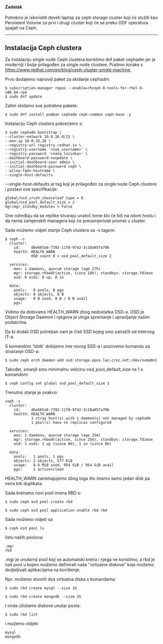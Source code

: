 #### Zadatak

Potrebno je iskoristiti deveti laptop za ceph storage cluster koji će služiti kao Persistent Volume za prvi i drugi cluster koji će se preko ODF operatora spajati na Ceph.

---
## Instalacija Ceph clustera

Za instalaciju single node Ceph clustera koristimo dnf paket cephadm jer je moderniji i bolje prilagođen za single node clustere. Pratimo korake s https://www.redhat.com/en/blog/ceph-cluster-single-machine. 

Prvo dodajemo najnoviji paket za skidanje cephadm:

    $ subscription-manager repos --enable=rhceph-8-tools-for-rhel-9-x86_64-rpm
    $ sudo dnf update

Zatim skidamo sve potrebne pakete:

    $ sudo dnf install podman cephadm ceph-common ceph-base -y

Instalaciju Ceph clustera pokrećemo s:

```
$ sudo cephadm bootstrap \
--cluster-network 10.0.16.0/23 \
--mon-ip 10.0.16.26 \
--registry-url registry.redhat.io \
--registry-username '<naš_username>' \
--registry-password '<naša_lozinka>' \
--dashboard-password-noupdate \
--initial-dashboard-user admin \
--initial-dashboard-password ceph \
--allow-fqdn-hostname \
--single-host-defaults
```

--single-host-defaults je tag koji je prilagođen za single node Ceph clustere i postavi ove specifikacije:

```
global/osd_crush_chooseleaf_type = 0
global/osd_pool_default_size = 2
mgr/mgr_standby_modules = False
```
One određuju da se replike stvaraju unatoč tome što će biti na istom hostu i da nema zamjenskih managera koji će preusmjerivati promet u cluster.

Sada možemo vidjeti stanje Ceph clustera sa -s tagom:

```
$ ceph -s
  cluster:
    id:     d6e665a8-7392-11f0-9742-3c18a057a79b
    health: HEALTH_WARN
            OSD count 0 < osd_pool_default_size 2
 
  services:
    mon: 1 daemons, quorum storage (age 17h)
    mgr: storage.rkbwdt(active, since 18h), standbys: storage.fdimse
    osd: 0 osds: 0 up, 0 in
 
  data:
    pools:   0 pools, 0 pgs
    objects: 0 objects, 0 B
    usage:   0 B used, 0 B / 0 B avail
    pgs:     
```

Vidimo da dobivamo HEALTH_WARN zbog nedostatka OSD-a. OSD je Object Storage Daemon i njegova je uloga spremanje i upravljanje našim podatcima.

Da bi dodali OSD potreban nam je čisti SSD kojeg smo zatražili od internog IT-a.

S komandom 'lsblk' dobijemo ime novog SSD-a i pozovemo komandu za stvaranje OSD-a:

    $ sudo ceph orch daemon add osd storage.opos.lan.croz.net:/dev/nvme0n1


Također, smanjli smo minimalnu velicinu osd_pool_default_size na 1 s komandom:

    $ ceph config set global osd_pool_default_size 1

Trenutno stanje je ovakvo:

```
ceph -s
  cluster:
    id:     d6e665a8-7392-11f0-9742-3c18a057a79b
    health: HEALTH_WARN
            1 stray host(s) with 1 daemon(s) not managed by cephadm
            1 pool(s) have no replicas configured
 
  services:
    mon: 1 daemons, quorum storage (age 25m)
    mgr: storage.rkbwdt(active, since 25m), standbys: storage.fdimse
    osd: 1 osds: 1 up (since 8m), 1 in (since 8m)
 
  data:
    pools:   1 pools, 1 pgs
    objects: 2 objects, 577 KiB
    usage:   8.6 MiB used, 954 GiB / 954 GiB avail
    pgs:     1 active+clean
```

HEALTH_WARN zanemajujemo zbog toga što imamo samo jedan disk pa neće biti duplikata.

Sada kreiramo novi pool imena RBD s:

    $ sudo ceph osd pool create rbd

    $ sudo ceph osd pool application enable rbd rbd

Sada možemo vidjeti sa 

    $ ceph osd pool ls

listu naših poolova:

    .mgr
    rbd

.mgr je unutarnji pool koji se automatski kreira i njega ne koristimo, a rbd je naš pool u kojem možemo definirati naše "virtualne diskove" koje možemo dodjeljivati aplikacijama na korištenje.

Npr. možemo stvoriti dva virtualna diska s komandama:

```
$ sudo rbd create mysql --size 1G

$ sudo rbd create mongodb --size 2G
```
I onda izlistamo diskove unutar poola:

    $ sudo rbd list

i možemo vidjeti:

    mysql
    mongodb


